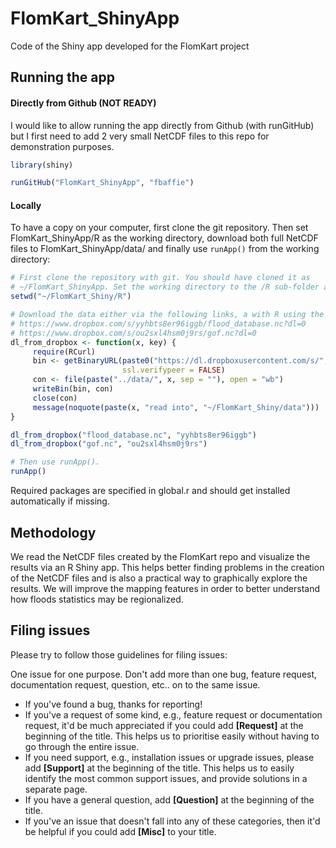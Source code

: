 # FlomKart_ShinyApp
Code of the Shiny app developed for the FlomKart project

## Running the app 

#### Directly from Github (NOT READY)

I would like to allow running the app directly from Github (with runGitHub) but I first need to add 2 very small NetCDF files to this repo for demonstration purposes.

```R
library(shiny)

runGitHub("FlomKart_ShinyApp", "fbaffie")

```

#### Locally

To have a copy on your computer, first clone the git repository. Then set FlomKart_ShinyApp/R as the working directory, download both full NetCDF files to FlomKart_ShinyApp/data/ and finally use `runApp()` from the working directory:

```R
# First clone the repository with git. You should have cloned it as
# ~/FlomKart_ShinyApp. Set the working directory to the /R sub-folder and download the NetCDF files
setwd("~/FlomKart_Shiny/R")

# Download the data either via the following links, a with R using the code provided below:
# https://www.dropbox.com/s/yyhbts8er96iggb/flood_database.nc?dl=0
# https://www.dropbox.com/s/ou2sxl4hsm0j9rs/gof.nc?dl=0
dl_from_dropbox <- function(x, key) {
     require(RCurl)
     bin <- getBinaryURL(paste0("https://dl.dropboxusercontent.com/s/", key, "/", x),
                         ssl.verifypeer = FALSE)
     con <- file(paste("../data/", x, sep = ""), open = "wb")
     writeBin(bin, con)
     close(con)
     message(noquote(paste(x, "read into", "~/FlomKart_Shiny/data")))                        
}

dl_from_dropbox("flood_database.nc", "yyhbts8er96iggb")
dl_from_dropbox("gof.nc", "ou2sxl4hsm0j9rs")

# Then use runApp().
runApp()
```

Required packages are specified in global.r and should get installed automatically if missing.

## Methodology

We read the NetCDF files created by the FlomKart repo and visualize the results via an R Shiny app.
This helps better finding problems in the creation of the NetCDF files and is also a practical way to graphically explore the results.
We will improve the mapping features in order to better understand how floods statistics may be regionalized.

## Filing issues

Please try to follow those guidelines for filing issues:

One issue for one purpose. Don't add more than one bug, feature request, documentation request, question, etc.. on to the same issue.

- If you've found a bug, thanks for reporting!
- If you've a request of some kind, e.g., feature request or documentation request, it'd be much appreciated if you could add **[Request]** at the beginning of the title. This helps us to prioritise easily without having to go through the entire issue.
- If you need support, e.g., installation issues or upgrade issues, please add **[Support]** at the beginning of the title. This helps us to easily identify the most common support issues, and provide solutions in a separate page.
- If you have a general question, add **[Question]** at the beginning of the title.
- If you've an issue that doesn't fall into any of these categories, then it'd be helpful if you could add **[Misc]** to your title.
